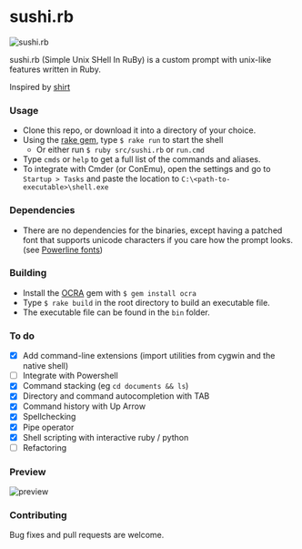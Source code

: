 # sushi.rb

![sushi.rb](https://s1.postimg.org/58vzwgp8zz/rb-shell.png)

sushi.rb (Simple Unix SHell In RuBy) is a custom prompt with unix-like features written in Ruby.

Inspired by [shirt](https://github.com/jstorimer/shirt)

### Usage

- Clone this repo, or download it into a directory of your choice.
- Using the [rake gem](https://github.com/ruby/rake), type `$ rake run` to start the shell
  - Or either run `$ ruby src/sushi.rb` or `run.cmd`
- Type `cmds` or `help` to get a full list of the commands and aliases.
- To integrate with Cmder (or ConEmu), open the settings and go to `Startup > Tasks` and paste the location to `C:\<path-to-executable>\shell.exe`

### Dependencies
- There are no dependencies for the binaries, except having a patched font that supports unicode characters if you care how the prompt looks. (see [Powerline fonts](https://github.com/powerline/fonts))

### Building

- Install the [OCRA](https://github.com/larsch/ocra) gem with `$ gem install ocra`
- Type `$ rake build` in the root directory to build an executable file.
- The executable file can be found in the `bin` folder.

### To do
- [x] Add command-line extensions (import utilities from cygwin and the native shell)
- [ ] Integrate with Powershell
- [x] Command stacking (eg `cd documents && ls`)
- [x] Directory and command autocompletion with TAB
- [x] Command history with Up Arrow
- [x] Spellchecking
- [x] Pipe operator
- [x] Shell scripting with interactive ruby / python
- [ ] Refactoring

### Preview

![preview](https://i.imgur.com/tyjkXeO.gif)

### Contributing
Bug fixes and pull requests are welcome.
